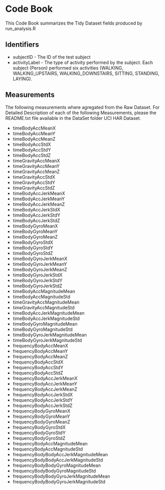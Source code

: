 # Code Book

This Code Book summarizes the Tidy Dataset fields produced by run_analysis.R

## Identifiers

* subjectID - The ID of the test subject
* activityLabel - The type of activity performed by the subject. Each subject (Person) performed six activities (WALKING, WALKING_UPSTAIRS, WALKING_DOWNSTAIRS, SITTING, STANDING, LAYING).

## Measurements

The following measurements where agregated from the Raw Dataset. For Detailed Description of each of the following Measurements, please the README.txt file available in the DataSet folder UCI HAR Dataset. 

* timeBodyAccMeanX
* timeBodyAccMeanY
* timeBodyAccMeanZ
* timeBodyAccStdX
* timeBodyAccStdY
* timeBodyAccStdZ
* timeGravityAccMeanX
* timeGravityAccMeanY
* timeGravityAccMeanZ
* timeGravityAccStdX
* timeGravityAccStdY
* timeGravityAccStdZ
* timeBodyAccJerkMeanX
* timeBodyAccJerkMeanY
* timeBodyAccJerkMeanZ
* timeBodyAccJerkStdX
* timeBodyAccJerkStdY
* timeBodyAccJerkStdZ
* timeBodyGyroMeanX
* timeBodyGyroMeanY
* timeBodyGyroMeanZ
* timeBodyGyroStdX
* timeBodyGyroStdY
* timeBodyGyroStdZ
* timeBodyGyroJerkMeanX
* timeBodyGyroJerkMeanY
* timeBodyGyroJerkMeanZ
* timeBodyGyroJerkStdX
* timeBodyGyroJerkStdY
* timeBodyGyroJerkStdZ
* timeBodyAccMagnitudeMean
* timeBodyAccMagnitudeStd
* timeGravityAccMagnitudeMean
* timeGravityAccMagnitudeStd
* timeBodyAccJerkMagnitudeMean
* timeBodyAccJerkMagnitudeStd
* timeBodyGyroMagnitudeMean
* timeBodyGyroMagnitudeStd
* timeBodyGyroJerkMagnitudeMean
* timeBodyGyroJerkMagnitudeStd
* frequencyBodyAccMeanX
* frequencyBodyAccMeanY
* frequencyBodyAccMeanZ
* frequencyBodyAccStdX
* frequencyBodyAccStdY
* frequencyBodyAccStdZ
* frequencyBodyAccJerkMeanX
* frequencyBodyAccJerkMeanY
* frequencyBodyAccJerkMeanZ
* frequencyBodyAccJerkStdX
* frequencyBodyAccJerkStdY
* frequencyBodyAccJerkStdZ
* frequencyBodyGyroMeanX
* frequencyBodyGyroMeanY
* frequencyBodyGyroMeanZ
* frequencyBodyGyroStdX
* frequencyBodyGyroStdY
* frequencyBodyGyroStdZ
* frequencyBodyAccMagnitudeMean
* frequencyBodyAccMagnitudeStd
* frequencyBodyBodyAccJerkMagnitudeMean
* frequencyBodyBodyAccJerkMagnitudeStd
* frequencyBodyBodyGyroMagnitudeMean
* frequencyBodyBodyGyroMagnitudeStd
* frequencyBodyBodyGyroJerkMagnitudeMean
* frequencyBodyBodyGyroJerkMagnitudeStd

